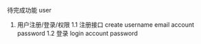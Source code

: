 待完成功能
user

1. 用户注册/登录/权限
   1.1 注册接口 create
       username email account password
   1.2 登录 login
       account password
